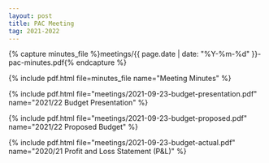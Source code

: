```yaml
---
layout: post
title: PAC Meeting
tag: 2021-2022
---
```

{% capture minutes_file %}meetings/{{ page.date | date: "%Y-%m-%d" }}-pac-minutes.pdf{% endcapture %}

{% include pdf.html file=minutes_file name="Meeting Minutes" %}

{% include pdf.html file="meetings/2021-09-23-budget-presentation.pdf" name="2021/22 Budget Presentation" %}

{% include pdf.html file="meetings/2021-09-23-budget-proposed.pdf" name="2021/22 Proposed Budget" %}

{% include pdf.html file="meetings/2021-09-23-budget-actual.pdf" name="2020/21 Profit and Loss Statement (P&L)" %}